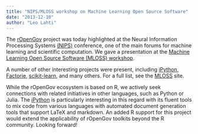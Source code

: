 ```yaml
---
title: "NIPS/MLOSS workshop on Machine Learning Open Source Software"
date: "2013-12-10"
author: "Leo Lahti"
---
```


The [rOpenGov](http://ropengov.github.io) project was today highlighted at the Neural Information Processing Systems [(NIPS)](http://nips.cc/) conference, one of the main forums for machine learning and scientific computation. We gave a presentation at the [Machine Learning Open Source Software (MLOSS) workshop](http://nips.cc/Conferences/2013/Program/event.php?ID=3710).

A number of other interesting projects were present, including [iPython](http://ipython.org/), [Factorie](http://factorie.cs.umass.edu/), [scikit-learn](http://scikit-learn.org/stable/), and many others. For a full list, see the [MLOSS](http://mloss.org/workshop/nips13/) site.

While the rOpenGov ecosystem is based on R, we actively seek connections with related initiatives in other languages, such as Python or Julia. The [iPython](http://ipython.org/) is particularly interesting in this regard with its fluent tools to mix code from various languages with automated document generation tools that support LaTeX and markdown. An added R support for this project would extend the applicability of rOpenGov toolkits beyond the R community. Looking forward!

